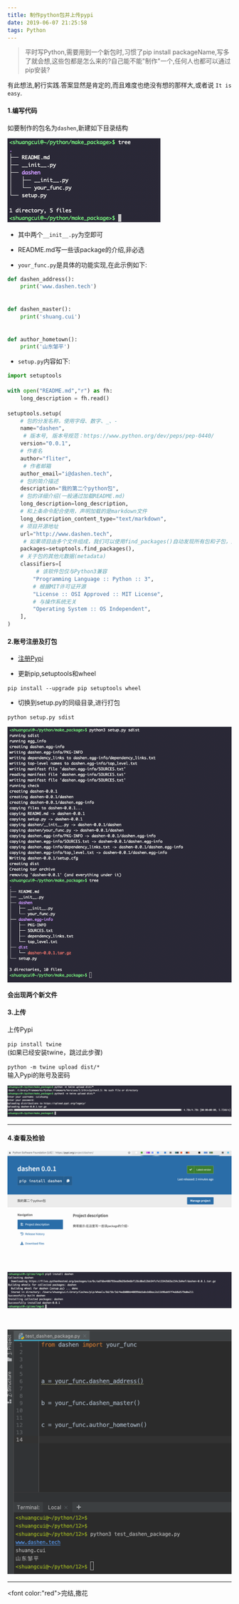 ```yaml
---
title: 制作python包并上传pypi
date: 2019-06-07 21:25:58
tags: Python
---
```


> 平时写Python,需要用到一个新包时,习惯了pip install packageName,写多了就会想,这些包都是怎么来的?自己能不能"制作"一个,任何人也都可以通过pip安装?


有此想法,躬行实践.答案显然是肯定的,而且难度也绝没有想的那样大,或者说 `It is easy`.


#### 1.编写代码

如要制作的包名为`dashen`,新建如下目录结构

![图](制作python包并上传pypi/1.png)

- 其中两个`__init__.py`为空即可

- README.md写一些该package的介绍,非必选

- `your_func.py`是具体的功能实现,在此示例如下:

```python
def dashen_address():
    print('www.dashen.tech')


def dashen_master():
    print('shuang.cui')


def author_hometown():
    print('山东邹平')

```

- `setup.py`内容如下:

```python
import setuptools

with open("README.md","r") as fh:
    long_description = fh.read()

setuptools.setup(
    # 包的分发名称，使用字母、数字、_、-
    name="dashen",
     # 版本号, 版本号规范：https://www.python.org/dev/peps/pep-0440/
    version="0.0.1",
    # 作者名
    author="fliter",
     # 作者邮箱
    author_email="i@dashen.tech",  
    # 包的简介描述
    description="我的第二个python包",
    # 包的详细介绍(一般通过加载README.md)
    long_description=long_description, 
    # 和上条命令配合使用，声明加载的是markdown文件
    long_description_content_type="text/markdown",
    # 项目开源地址
    url="http://www.dashen.tech",
     # 如果项目由多个文件组成，我们可以使用find_packages()自动发现所有包和子包，而不是手动列出每个包，在这种情况下，包列表将是example_pkg
    packages=setuptools.find_packages(),
    # 关于包的其他元数据(metadata)
    classifiers=[
         # 该软件包仅与Python3兼容
        "Programming Language :: Python :: 3",
        # 根据MIT许可证开源
        "License :: OSI Approved :: MIT License",
        # 与操作系统无关
        "Operating System :: OS Independent",
    ],
)
```

#### 2.账号注册及打包

- [注册Pypi](https://pypi.org/)

- 更新pip,setuptools和wheel

`pip install --upgrade pip setuptools wheel`

- 切换到setup.py的同级目录,进行打包

`python setup.py sdist`

![图](制作python包并上传pypi/2.png)

**会出现两个新文件**


#### 3.上传

 上传Pypi

`pip install twine `<br>
(如果已经安装twine，跳过此步骤)

`python -m twine upload dist/*`<br>
输入Pypi的账号及密码

![图](制作python包并上传pypi/3.png)

---

#### 4.查看及检验


![图](制作python包并上传pypi/4.png)

<br>

![图](制作python包并上传pypi/5.png)


<br>

![图](制作python包并上传pypi/6.png)


---

<font color:"red">完结,撒花</font>
